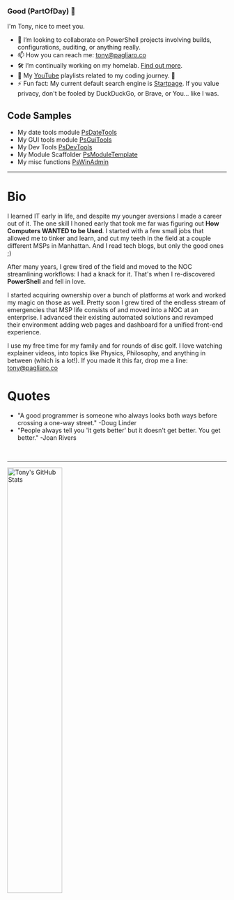 ### Good $($PartOfDay) 👋
I'm Tony, nice to meet you. 

<!-- <img align="right" width="35%" alt="TonyPags, Toolmaker, ITOps Automation" src="https://pimp-my-readme.webapp.io/pimp-my-readme/wavy-banner?subtitle=Toolmaker%2C%20ITOps%20Automation&title=TonyPags" href="https://github.com/tonypags/tonypags/" /> -->

- 👥 I’m looking to collaborate on PowerShell projects involving builds, configurations, auditing, or anything really. 
- 📫 How you can reach me: [tony@pagliaro.co](mailto:tony@pagliaro.co)
- 🛠 I’m continually working on my homelab. [Find out more](https://github.com/tonypags/resume/blob/master/Personal-Projects.md#roadmap).
- 🔭 My [YouTube](https://www.youtube.com/channel/UCk6sSugylilH0HmzWxrpn5A) playlists related to my coding journey. 👀
- ⚡ Fun fact: My current default search engine is [Startpage](https://www.startpage.com/). If you value privacy, don't be fooled by DuckDuckGo, or Brave, or You... like I was.


## Code Samples
- My date tools module [PsDateTools](https://github.com/tonypags/PsDateTools/)
- My GUI tools module [PsGuiTools](https://github.com/tonypags/PsGuiTools)
- My Dev Tools [PsDevTools](https://github.com/tonypags/PsDevTools)
- My Module Scaffolder [PsModuleTemplate](https://github.com/tonypags/PsModuleTemplate)
- My misc functions [PsWinAdmin](https://github.com/tonypags/PsWinAdmin)
<!--
- 💬 Ask me about 
- 📢 PSA: 
- 🌱 I’m currently taking courses for Microsoft [Azure certifications](https://docs.microsoft.com/en-us/users/tony-3972/).
-->

---

# Bio
I learned IT early in life, and despite my younger aversions I made a career out of it. The one skill I honed early that took me far was figuring out <b>How Computers WANTED to be Used</b>. I started with a few small jobs that allowed me to tinker and learn, and cut my teeth in the field at a couple different MSPs in Manhattan. And I read tech blogs, but only the good ones ;) 

After many years, I grew tired of the field and moved to the NOC streamlining workflows: I had a knack for it. That's when I re-discovered <b>PowerShell</b> and fell in love. 

I started acquiring ownership over a bunch of platforms at work and worked my magic on those as well. Pretty soon I grew tired of the endless stream of emergencies that MSP life consists of and moved into a NOC at an enterprise. I advanced their existing automated solutions and revamped their environment adding web pages and dashboard for a unified front-end experience.

I use my free time for my family and for rounds of disc golf. I love watching explainer videos, into topics like Physics, Philosophy, and anything in between (which is a lot!). If you made it this far, drop me a line: tony@pagliaro.co 

# Quotes
- "A good programmer is someone who always looks both ways before crossing a one-way street." -Doug Linder
- "People always tell you 'it gets better' but it doesn't get better. You get better." -Joan Rivers

<br>

<hr>

<img align="left" width="50%" alt="Tony's GitHub Stats" src="https://github-readme-stats.vercel.app/api?username=tonypags&show_icons=true&count_private=true" href="https://github.com/tonypags/tonypags/" />

<!-- <img align="center" width="50%" alt="Visitor Counter for tonypags" src="https://pimp-my-readme.webapp.io/pimp-my-readme/visitor-counter?page=tonypags" href="https://github.com/tonypags/tonypags/" /> as of Jan 19, 2022 -->

<!-- # Bibliography
[Pimp My README](https://pimp-my-readme.webapp.io) -->
